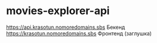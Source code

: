 # movies-explorer-api
https://api.krasotun.nomoredomains.sbs Бекенд
https://krasotun.nomoredomains.sbs Фронтенд (заглушка)
